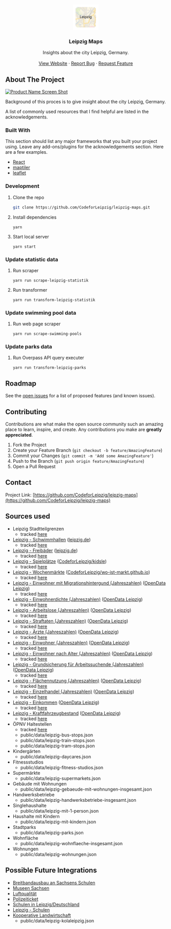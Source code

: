 <br />
<p align="center">
  <a href="https://github.com/CodeforLeipzig/leipzigmaps">
    <img src="./public/logo192.png" alt="Logo" width="80" height="80">
  </a>

  <h3 align="center">Leipzig Maps</h3>

  <p align="center">
    Insights about the city Leipzig, Germany.
    <br />
    <br />
    <a href="https://codeforleipzig.github.io/leipzigmaps/">View Website</a>
    ·
    <a href="https://github.com/CodeforLeipzig/leipzigmaps/issues">Report Bug</a>
    ·
    <a href="https://github.com/CodeforLeipzig/leipzigmaps/issues">Request Feature</a>
  </p>
</p>

<!-- ABOUT THE PROJECT -->
## About The Project
[![Product Name Screen Shot](./public/screenshot.png)](https://example.com)

Background of this proces is to give insight about the city Leipzig, Germany.

A list of commonly used resources that I find helpful are listed in the acknowledgements.

### Built With
This section should list any major frameworks that you built your project using. Leave any add-ons/plugins for the acknowledgements section. Here are a few examples.

* [React](https://reactjs.com)
* [maptiler](https://maptiler.com)
* [leaflet](https://react-leaflet.js.org/)

### Development
1. Clone the repo
   ```sh
   git clone https://github.com/CodeforLeipzig/leipzig-maps.git
   ```
1. Install dependencies
   ```JS
   yarn
   ```
1. Start local server
   ```JS
   yarn start
   ```

### Update statistic data
1. Run scraper
   ```JS
   yarn run scrape-leipzig-statistik
   ```
1. Run transformer
   ```JS
   yarn run transform-leipzig-statistik
   ```

### Update swimming pool data
1. Run web page scraper
   ```JS
   yarn run scrape-swimming-pools
   ```

### Update parks data
1. Run Overpass API query executer
   ```JS
   yarn run transform-leipzig-parks
   ```

## Roadmap
See the [open issues](https://github.com/CodeforLeipzig/issues) for a list of proposed features (and known issues).

## Contributing
Contributions are what make the open source community such an amazing place to learn, inspire, and create. Any contributions you make are **greatly appreciated**.

1. Fork the Project
2. Create your Feature Branch (`git checkout -b feature/AmazingFeature`)
3. Commit your Changes (`git commit -m 'Add some AmazingFeature'`)
4. Push to the Branch (`git push origin feature/AmazingFeature`)
5. Open a Pull Request

## Contact
Project Link: [https://github.com/CodeforLeipzig/leipzig-maps](https://github.com/CodeforLeipzig/leipzig-maps)

## Sources used
 * Leipzig Stadtteilgrenzen
   * tracked [here](https://github.com/CodeforLeipzig/leipzigmaps/issues/19)
 * [Leipzig - Schwimmhallen](https://www.leipzig.de/freizeit-kultur-und-tourismus/sport/sportstaetten/schwimmhallen) ([leipzig.de](https://leipzig.de))
   * tracked [here](https://github.com/CodeforLeipzig/leipzigmaps/issues/1)
 * [Leipzig - Freibäder](https://www.leipzig.de/freizeit-kultur-und-tourismus/sport/sportstaetten/freibaeder) ([leipzig.de](https://leipzig.de))
   * tracked [here](https://github.com/CodeforLeipzig/leipzigmaps/issues/2)
 * [Leipzig - Spielplätze](https://github.com/CodeforLeipzig/kidsle/blob/master/project/playgrounds/data/new_playgrounds.json) ([CodeforLeipzig/kidsle](https://github.com/CodeforLeipzig/kidsle))
   * tracked [here](https://github.com/CodeforLeipzig/leipzigmaps/issues/3)
 * [Leipzig - Wochenmärkte](https://raw.githubusercontent.com/CodeforLeipzig/wo-ist-markt.github.io/master/cities/leipzig.json) ([CodeforLeipzig/wo-ist-markt.github.io](https://github.com/CodeforLeipzig/wo-ist-markt.github.io))
   * tracked [here](https://github.com/CodeforLeipzig/leipzigmaps/issues/4)
 * [Leipzig - Einwohner mit Migrationshintergund (Jahreszahlen)](https://opendata.leipzig.de/dataset/einwohner-mit-migrationshintergund-jahreszahlen) ([OpenData Leipzig](https://opendata.leipzig.de))
   * tracked [here](https://github.com/CodeforLeipzig/leipzigmaps/issues/5)
 * [Leipzig - Einwohnerdichte (Jahreszahlen)](https://opendata.leipzig.de/dataset/einwohnerdichte-jahreszahlen) ([OpenData Leipzig](https://opendata.leipzig.de))
   * tracked [here](https://github.com/CodeforLeipzig/leipzigmaps/issues/6)
 * [Leipzig - Arbeitslose (Jahreszahlen)](https://opendata.leipzig.de/dataset/arbeitslose-jahreszahlen) ([OpenData Leipzig](https://opendata.leipzig.de))
   * tracked [here](https://github.com/CodeforLeipzig/leipzigmaps/issues/7)
 * [Leipzig - Straftaten (Jahreszahlen)](https://opendata.leipzig.de/dataset/straftaten-jahreszahlen) ([OpenData Leipzig](https://opendata.leipzig.de))
   * tracked [here](https://github.com/CodeforLeipzig/leipzigmaps/issues/8)
 * [Leipzig - Ärzte (Jahreszahlen)](https://opendata.leipzig.de/dataset/arzte-jahreszahlen) ([OpenData Leipzig](https://opendata.leipzig.de))
   * tracked [here](https://github.com/CodeforLeipzig/leipzigmaps/issues/9)
 * [Leipzig - Einwohner (Jahreszahlen)](https://opendata.leipzig.de/dataset/einwohner-jahreszahlen) ([OpenData Leipzig](https://opendata.leipzig.de))
   * tracked [here](https://github.com/CodeforLeipzig/leipzigmaps/issues/10)
 * [Leipzig - Einwohner nach Alter (Jahreszahlen)](https://opendata.leipzig.de/dataset/einwohner-nach-alter-jahreszahlen0452a) ([OpenData Leipzig](https://opendata.leipzig.de))
   * tracked [here](https://github.com/CodeforLeipzig/leipzigmaps/issues/11)
 * [Leipzig - Grundsicherung für Arbeitssuchende (Jahreszahlen)](https://opendata.leipzig.de/dataset/grundsicherung-fur-arbeitssuchende-sgb-ii-jahreszahlen) ([OpenData Leipzig](https://opendata.leipzig.de))
   * tracked [here](https://github.com/CodeforLeipzig/leipzigmaps/issues/13)
 * [Leipzig - Flächennutzung (Jahreszahlen)](https://opendata.leipzig.de/dataset/flachennutzung-jahreszahlen) ([OpenData Leipzig](https://opendata.leipzig.de))
   * tracked [here](https://github.com/CodeforLeipzig/leipzigmaps/issues/14)
 * [Leipzig - Einzelhandel (Jahreszahlen)](https://opendata.leipzig.de/dataset/einzelhandel-jahreszahlen) ([OpenData Leipzig](https://opendata.leipzig.de))
   * tracked [here](https://github.com/CodeforLeipzig/leipzigmaps/issues/15)
 * [Leipzig - Einkommen](https://statistik.leipzig.de/statdist/table.aspx?cat=9&rub=1) ([OpenData Leipzig](https://opendata.leipzig.de))
   * tracked [here](https://github.com/CodeforLeipzig/leipzigmaps/issues/16)
 * [Leipzig - Kraftfahrzeugbestand](https://statistik.leipzig.de/statdist/table.aspx?cat=11&rub=1) ([OpenData Leipzig](https://opendata.leipzig.de))
   * tracked [here](https://github.com/CodeforLeipzig/leipzigmaps/issues/17)
 * ÖPNV Haltestellen
   * tracked [here](https://github.com/CodeforLeipzig/leipzigmaps/issues/18)
   * public/data/leipzig-bus-stops.json
   * public/data/leipzig-train-stops.json
   * public/data/leipzig-tram-stops.json
 * Kindergärten
   * public/data/leipzig-daycares.json
 * Fitnessstudios
   * public/data/leipzig-fitness-studios.json
 * Supermärkte
   * public/data/leipzig-supermarkets.json
 * Gebäude mit Wohnungen
   * public/data/leipzig-gebaeude-mit-wohnungen-insgesamt.json
 * Handwerksbetriebe
   * public/data/leipzig-handwerksbetriebe-insgesamt.json
 * Singlehaushalte
   * public/data/leipzig-mit-1-person.json
 * Haushalte mit Kindern  
   * public/data/leipzig-mit-kindern.json
 * Stadtparks
   * public/data/leipzig-parks.json
 * Wohnfläche
   * public/data/leipzig-wohnflaeche-insgesamt.json
 * Wohnungen
   * public/data/leipzig-wohnungen.json

## Possible Future Integrations
 * [Breitbandausbau an Sachsens Schulen](https://gitlab.com/gerbsen/internet-an-sachsens-schulen/-/tree/master)
 * [Museen Sachsen](https://damals.in/museums/)
 * [Luftqualität](https://www.umwelt.sachsen.de/umwelt/infosysteme/luftonline/recherche.aspx)
 * [Polizeiticket](https://lvz-viz.leipzig.codefor.de/api/searchbetween?from=2015-08-31T22:00:00.000Z&to=2017-09-16T22:00:00.000Z)
 * [Schulen in Leipzig/Deutschland](https://jedeschule.de/daten/)
 * [Leipzig - Schulen](https://github.com/CodeforLeipzig/kidsle/blob/master/project/schools/data/gymnasium.geo.json)
 * [Kooperative Landwirtschaft](https://umap.openstreetmap.fr/de/datalayer/1174296/)
   * public/data/leipzig-kolaleipzig.json
